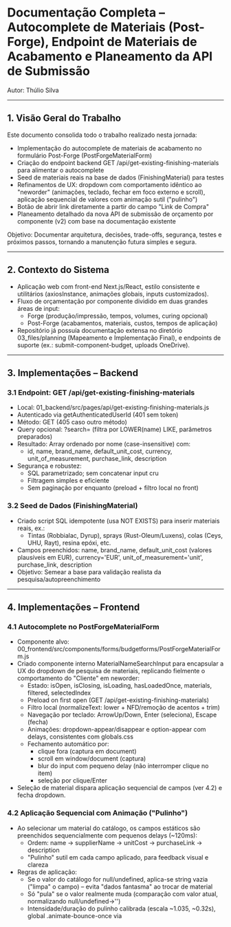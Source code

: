# Documentação Completa – Autocomplete de Materiais (Post-Forge), Endpoint de Materiais de Acabamento e Planeamento da API de Submissão

Autor: Thúlio Silva

---

## 1. Visão Geral do Trabalho

Este documento consolida todo o trabalho realizado nesta jornada:
- Implementação do autocomplete de materiais de acabamento no formulário Post-Forge (PostForgeMaterialForm)
- Criação do endpoint backend GET /api/get-existing-finishing-materials para alimentar o autocomplete
- Seed de materiais reais na base de dados (FinishingMaterial) para testes
- Refinamentos de UX: dropdown com comportamento idêntico ao "neworder" (animações, teclado, fechar em foco externo e scroll), aplicação sequencial de valores com animação sutil ("pulinho")
- Botão de abrir link diretamente a partir do campo "Link de Compra"
- Planeamento detalhado da nova API de submissão de orçamento por componente (v2) com base na documentação existente

Objetivo: Documentar arquitetura, decisões, trade-offs, segurança, testes e próximos passos, tornando a manutenção futura simples e segura.

---

## 2. Contexto do Sistema

- Aplicação web com front-end Next.js/React, estilo consistente e utilitários (axiosInstance, animações globais, inputs customizados).
- Fluxo de orçamentação por componente dividido em duas grandes áreas de input:
  - Forge (produção/impressão, tempos, volumes, curing opcional)
  - Post-Forge (acabamentos, materiais, custos, tempos de aplicação)
- Repositório já possuía documentação extensa no diretório 03_files/planning (Mapeamento e Implementação Final), e endpoints de suporte (ex.: submit-component-budget, uploads OneDrive).

---

## 3. Implementações – Backend

### 3.1 Endpoint: GET /api/get-existing-finishing-materials

- Local: 01_backend/src/pages/api/get-existing-finishing-materials.js
- Autenticado via getAuthenticatedUserId (401 sem token)
- Método: GET (405 caso outro método)
- Query opcional: ?search= (filtra por LOWER(name) LIKE, parâmetros preparados)
- Resultado: Array ordenado por nome (case-insensitive) com:
  - id, name, brand_name, default_unit_cost, currency, unit_of_measurement, purchase_link, description
- Segurança e robustez:
  - SQL parametrizado; sem concatenar input cru
  - Filtragem simples e eficiente
  - Sem paginação por enquanto (preload + filtro local no front)

### 3.2 Seed de Dados (FinishingMaterial)

- Criado script SQL idempotente (usa NOT EXISTS) para inserir materiais reais, ex.:
  - Tintas (Robbialac, Dyrup), sprays (Rust-Oleum/Luxens), colas (Ceys, UHU, Rayt), resina epóxi, etc.
- Campos preenchidos: name, brand_name, default_unit_cost (valores plausíveis em EUR), currency='EUR', unit_of_measurement='unit', purchase_link, description
- Objetivo: Semear a base para validação realista da pesquisa/autopreenchimento

---

## 4. Implementações – Frontend

### 4.1 Autocomplete no PostForgeMaterialForm

- Componente alvo: 00_frontend/src/components/forms/budgetforms/PostForgeMaterialForm.js
- Criado componente interno MaterialNameSearchInput para encapsular a UX do dropdown de pesquisa de materiais, replicando fielmente o comportamento do "Cliente" em neworder:
  - Estado: isOpen, isClosing, isLoading, hasLoadedOnce, materials, filtered, selectedIndex
  - Preload on first open (GET /api/get-existing-finishing-materials)
  - Filtro local (normalizeText: lower + NFD/remoção de acentos + trim)
  - Navegação por teclado: ArrowUp/Down, Enter (seleciona), Escape (fecha)
  - Animações: dropdown-appear/disappear e option-appear com delays, consistentes com globals.css
  - Fechamento automático por:
    - clique fora (captura em document)
    - scroll em window/document (captura)
    - blur do input com pequeno delay (não interromper clique no item)
    - seleção por clique/Enter
- Seleção de material dispara aplicação sequencial de campos (ver 4.2) e fecha dropdown.

### 4.2 Aplicação Sequencial com Animação ("Pulinho")

- Ao selecionar um material do catálogo, os campos estáticos são preenchidos sequencialmente com pequenos delays (~120ms):
  - Ordem: name → supplierName → unitCost → purchaseLink → description
  - "Pulinho" sutil em cada campo aplicado, para feedback visual e clareza
- Regras de aplicação:
  - Se o valor do catálogo for null/undefined, aplica-se string vazia ("limpa" o campo) – evita "dados fantasma" ao trocar de material
  - Só "pula" se o valor realmente muda (comparação com valor atual, normalizando null/undefined→'')
  - Intensidade/duração do pulinho calibrada (escala ~1.035, ~0.32s), global .animate-bounce-once via <style jsx global>

### 4.3 Ajustes de Inputs/UX

- "Link de Compra":
  - Passou a ter padding-right para comportar botão de ação
  - Botão "abrir link" (ícone FontAwesome arrow-up-right-from-square) no mesmo estilo de posicionamento do botão da calculadora em TimeInput: absolute, right-1, centralizado verticalmente, hover sutil
  - Ao clicar, abre o link em nova aba (window.open com noopener/noreferrer)
  - Só é exibido quando há valor no campo
- Outros:
  - Seleção de texto em focus em campos numéricos (qualidade de vida)
  - Classes de animação reutilizadas do sistema para manter consistência

---

## 5. Decisões, Trade-offs e Boas Práticas

- Preload + filtro local: Evita chamadas excessivas ao backend e mantém UX responsivo; dataset de materiais de acabamento tende a ser limitado
- Atualizar catálogo automaticamente? Por segurança e auditabilidade, recomendado fluxo de proposta de atualização (review/approve) em vez de update direto do FinishingMaterial
- Null handling nas aplicações: Essencial para evitar inconsistência após troca de material; implementado com normalização de null/undefined
- Acessibilidade: Botões têm aria-label; navegação via teclado no dropdown; feedback visual discreto
- Segurança: Endpoints autenticados; SQL parametrizado; window.open com noopener/noreferrer
- Manutenção: Encapsular a lógica do dropdown de pesquisa num subcomponente deixou o formulário principal limpo e fácil de evoluir

---

## 6. Planeamento – Nova API de Submissão (v2)

### 6.1 Endpoint Proposto
- POST /api/submit-component-budget-v2
- Mantém submit-component-budget (v1) intacto; v2 recebe payload rico conforme documentação de mapeamento

### 6.2 Payload (resumo baseado no mapeamento)
- context: { basecomponentId, componentId, version, orderId?, userRole, submissionTimestamp, formType }
- forgeData: produção (itemsPerTable, printHoursPerTable, volumePerTable, supportVolumePerTable, timeEstimates), curing opcional (machine.id, hours, itemsPerTable), comentários, uploadedFiles + profileImage
- postForgeData: finishings[], cada finishing com materials[] (dynamicFields: unitConsumption, applicationHours; staticFields: name, unitCost, supplierName, purchaseLink?, description?) + metadados
- budgetCalculations: { estimated_forge_days, final_cost_per_piece, final_price_per_piece, estimated_prod_days }

### 6.3 Validação Server-side
- Gerais: context e budgetCalculations obrigatórios
- Por role (Forge/Post-Forge/Admin), validar requisitos e faixas (>0; strings não vazias)
- Normalizar nulls; trim strings; relatar erros por path (ex.: postForgeData.finishings[0].materials[1].staticFields.name)

### 6.4 Persistência
- Transação (BEGIN/COMMIT/ROLLBACK)
- ComponentBudget: inserir com campos principais (compat v1)
- Dados Forge/Post-Forge:
  - Se a base já possui tabelas normalizadas para budget data, inserir nelas
  - Alternativa pragmática: JSONB no ComponentBudget para v2 (até migração futura), minimizando impacto em schema
- Ficheiros/OneDrive: associar arquivos submetidos/"staging" ao budget recém criado; mover/organizar conforme padrões
- Auditoria: guardar submissionTimestamp, userId, role, campos críticos

### 6.5 Catálogo de Materiais
- Quando usuário edita campos após escolher material do catálogo:
  - Em vez de aplicar direto no FinishingMaterial, criar proposta (FinishingMaterialUpdateProposal) com status (pending/approved/rejected)
  - Admin aprova para evitar corrupção do catálogo

### 6.6 Resposta e Idempotência
- Responder com { success, budgetId, componentId, version, warnings? }
- Idempotência opcional via hash do payload/context para evitar duplo envio

### 6.7 Testes
- Unit: validadores de payload, conversões e normalizações
- Integração: inserção completa (com e sem curing; múltiplos materiais) e rollback em falhas

---

## 7. Componentes e Utilitários Envolvidos

- PostForgeMaterialForm: formulário de material (campos dinâmicos/estáticos)
- MaterialNameSearchInput (interno): dropdown com pesquisa e UX completa
- TimeInput: referência de estilo para botões auxiliares em inputs
- axiosInstance: cliente HTTP com baseURL configurável e cookies
- CSS global: keyframes dropdown-appear/disappear, option-appear, utilidades de animação

---

## 8. Segurança e Performance

- Segurança
  - Autenticação obrigatória nos endpoints
  - SQL parametrizado (sem injeção)
  - noopener/noreferrer ao abrir links externos
  - Preferência por propostas de atualização do catálogo (fluxo controlado)
- Performance
  - Preload de materiais + filtro local reduz latência
  - Renderizações otimizadas com estados locais e efeitos cuidadosamente limitados

---

## 9. Testes Funcionais Rápidos

- Backend
  - GET /api/get-existing-finishing-materials → 200 + lista; com ?search= filtra
- Frontend (PostForgeMaterialForm)
  - Digitar no "Nome do Material" abre dropdown; teclado (↓/↑/Enter/Escape)
  - Clique fora / scroll fecha dropdown
  - Selecionar item → fecha dropdown; aplica campos em sequência com pulinho; valores null limpam campos
  - Botão no "Link de Compra" abre o link em nova aba quando presente

---

## 10. Próximos Passos

- Implementar /api/submit-component-budget-v2 (skeleton → validações → persistência Forge/Post-Forge → ficheiros)
- Decidir formalmente o fluxo de atualização do catálogo (direto x proposta);
  - Recomendação: propostas com aprovação
- Se necessário, desenhar schema JSONB/transitório para postForgeData até normalização

---

## 11. Lições e Observações (além do escopo imediato)

- Reutilização de padrões de UX reduz custo cognitivo (ex.: replicar dropdown de Cliente em Materiais)
- Ter animações definidas globalmente acelera consistência visual
- Normalização de texto (accents/lower/trim) melhora muito a experiência de pesquisa em PT
- Manter endpoints pequenos e focados (ex.: get-existing-finishing-materials) simplifica testes e segurança
- O cuidado com null/empty no front evita problemas sérios depois (ex.: dados fantasma e sincronização com catálogo)
- Encapsular comportamentos (MaterialNameSearchInput) facilita reuso futuro (ex.: pesquisa de máquinas, fornecedores, etc.)

---

## 12. Assinatura

Thúlio Silva



---

## 13. Correção Importante – Seleção do Status Inicial (BudgetStatus)

- O status inicial do orçamento NÃO deve ser resolvido por título.
- Regra correta: selecionar o registo em "BudgetStatus" onde o campo "order" = 0 (primeiro da ordem de status)
- Racional: torna o fluxo independente de traduções de título e alinhado à ordenação canónica do workflow.
- Implementação sugerida:
  - SQL: `SELECT id FROM "BudgetStatus" WHERE "order" = 0 LIMIT 1;`
  - Falha controlada se não existir: retornar 500 com mensagem de configuração ausente.

---

## 14. Mapeamento de Dados para ComponentBudget (Detelhado)

O objetivo é persistir apenas o que a BD aceita hoje, de forma minimalista, mapeando campos críticos e usando JSONB como fallback quando necessário.

### 14.1 Campos principais
- component_id ← context.componentId
- submitted_by_user_id ← userId autenticado
- submission_mode ← derivado de context.userRole ("forge" | "post-forge" | "admin")
- status_id ← BudgetStatus."order" = 0
- final_price_per_piece ← budgetCalculations.final_price_per_piece
- internal_notes ← forgeData.comments.internal (opcional)
- client_notes ← forgeData.comments.external (opcional)
- description ← (opcional; pode receber concat de resumo do orçamento)

### 14.2 Produção (Forge)
- items_per_table ← forgeData.production.itemsPerTable
- print_hours_per_table ← forgeData.production.printHoursPerTable
- volume_per_table ← forgeData.production.volumePerTable
- support_volume_per_table ← forgeData.production.supportVolumePerTable
- modeling_hours ← forgeData.production.timeEstimates.modelingHours
- slicing_hours ← forgeData.production.timeEstimates.slicingHours
- maintenance_hours_per_table ← forgeData.production.timeEstimates.maintenanceHoursPerTable

### 14.3 Cura (Forge)
- curing_machine_id ← forgeData.curing.machine.id (quando isRequired)
- curing_hours ← forgeData.curing.hours
- curing_items_per_table ← forgeData.curing.itemsPerTable
- curing_auto_filled ← forgeData.curing.autoFilledFromMachine? boolean (se existir no payload; caso contrário, false)

### 14.4 Totais/valores
- total_value ← (opcional) se existir cálculo consolidado visado pela BD
- final_price_per_piece ← já mapeado (campo existente)
- Se fizer sentido guardar custo final por peça (final_cost_per_piece), usar JSONB fallback enquanto não existir coluna

### 14.5 Fallback JSONB
- forge_data_json (se necessário):
  - budgetCalculations.estimated_forge_days, estimated_prod_days, final_cost_per_piece
  - quaisquer subcampos de produção/curing não suportados nativamente
- postforge_data_json (se necessário):
  - finishings[]/materials[] com dynamicFields e staticFields
- Nota: o uso de JSONB mantém velocidade de entrega e não trava por dependência de migrações estruturais.

---

## 15. Validações por Papel – Matriz com Paths

### 15.1 Gerais
- context.componentId: uuid
- context.version: number > 0
- budgetCalculations.estimated_forge_days: number > 0
- budgetCalculations.final_cost_per_piece: number > 0
- budgetCalculations.final_price_per_piece: number > 0
- budgetCalculations.estimated_prod_days: number > 0

### 15.2 Forge
- forgeData.production.itemsPerTable: number > 0
- forgeData.production.printHoursPerTable: number > 0
- forgeData.production.volumePerTable: number >= 0
- forgeData.production.supportVolumePerTable: number >= 0
- forgeData.production.timeEstimates.modelingHours: number >= 0
- forgeData.production.timeEstimates.slicingHours: number >= 0
- forgeData.production.timeEstimates.maintenanceHoursPerTable: number >= 0

#### Cura (condicional)
- forgeData.curing.isRequired === true ⇒
  - forgeData.curing.machine.id: uuid
  - forgeData.curing.hours: number > 0
  - forgeData.curing.itemsPerTable: number > 0

### 15.3 Post-Forge
Para cada finishing.material:
- dynamicFields.unitConsumption: number > 0
- dynamicFields.applicationHours: number > 0
- staticFields.name: string.trim().length > 0
- staticFields.supplierName: string.trim().length > 0
- staticFields.unitCost: number > 0
- staticFields.purchaseLink: string | null (normalizado), opcional
- staticFields.description: string | null (normalizado), opcional

### 15.4 Normalização
- Strings: trim
- Nulls: undefined → null, strings vazias controladas para campos textuais opcionais
- Números: validar parse e faixas; rejeitar NaN

### 15.5 Autorização
- userRole = Forge ⇒ pode enviar forgeData
- userRole = Post-Forge ⇒ pode enviar postForgeData
- userRole = Admin ⇒ pode enviar ambos
- Nota: sempre podemos aceitar ambos e validar apenas a parte relevante ao papel, para reuso de UI multi-role

---

## 16. Fluxo de Transação – Passo a Passo Técnico

1) Autenticar (getAuthenticatedUserId), derivar language (pt/en)
2) Validar payload (geral + por role)
3) BEGIN
4) Query status inicial: `SELECT id FROM "BudgetStatus" WHERE "order" = 0 LIMIT 1` (erro 500 se não encontrado)
5) INSERT em "ComponentBudget" com campos mapeados
6) INSERT em "BudgetStatusHistory" (component_budget_id, status_id, user_id, notes=null)
7) COMMIT
8) Responder 200 { success: true, data: { budgetId, componentId, version, statusId }, message }

— ROLLBACK em qualquer falha de validação lógica após BEGIN (se ocorrer), ou exceções DB.

---

## 17. Tratamento de Erros e Mensagens (PT/EN)

- 405: Método não permitido / Method not allowed
- 401: Autenticação obrigatória / Authentication required
- 400: Erros de validação (lista de { path, message })
- 500: Erro interno ao submeter orçamento / Internal server error while submitting budget

Mensagens exemplificadas:
- PT: "Campo obrigatório em falta: budgetCalculations.final_price_per_piece"
- EN: "Missing required field: budgetCalculations.final_price_per_piece"

---
